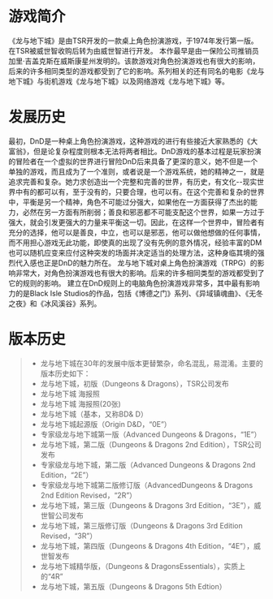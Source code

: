 # 游戏简介
《龙与地下城》是由TSR开发的一款桌上角色扮演游戏，于1974年发行第一版。在TSR被威世智收购后转为由威世智进行开发。
本作最早是由一保险公司推销员加里·吉盖克斯在威斯康星州发明的。该款游戏对角色扮演游戏也有很大的影响，后来的许多相同类型的游戏都受到了它的影响。系列相关的还有同名的电影《龙与地下城》与街机游戏《龙与地下城》以及网络游戏《龙与地下城》等。

# 发展历史
最初，DnD是一种桌上角色扮演游戏，这种游戏的进行有些接近大家熟悉的《大富翁》，但是论复杂程度则根本无法将两者相比。DnD游戏的基本过程是玩家扮演的冒险者在一个虚拟的世界进行冒险DnD后来具备了更深的意义，她不但是一个单独的游戏，而且成为了一个准则，或者说是一个游戏系统，她的精神之一，就是追求完善和复杂。她力求创造出一个完整和完善的世界，有历史，有文化--现实世界中有的都可以有，至于没有的，只要合理，也可以有。在这个完善和复杂的世界中，平衡是另一个精神，角色不可能过分强大，如果他在一方面获得了杰出的能力，必然在另一方面有所削弱；善良和邪恶都不可能支配这个世界，如果一方过于强大，就会引发更强大的力量来平衡这一切。因此，在这样一个世界中，冒险者有充分的选择，他可以是善良，中立，也可以是邪恶，他可以做他想做的任何事情，而不用担心游戏无此功能，即使真的出现了没有先例的意外情况，经验丰富的DM也可以随机应变来应付这种突发的场面并决定适当的处理方法，这种身临其境的强烈代入感也正是DnD的魅力所在。
龙与地下城对桌上角色扮演游戏（TRPG）的影响非常大，对角色扮演游戏也有很大的影响。后来的许多相同类型的游戏都受到了它的规则的影响。 建立在DnD规则上的电脑角色扮演游戏非常多，其中最有影响力的是Black Isle Studios的作品，包括《博德之门》系列、《异域镇魂曲》、《无冬之夜》和《冰风溪谷》系列。

# 版本历史
> * 龙与地下城在30年的发展中版本更替繁杂，命名混乱，易混淆。主要的版本历史如下：
> * 龙与地下城，初版（Dungeons &amp; Dragons），TSR公司发布
> * 龙与地下城 海报照
> * 龙与地下城 海报照(20张)
> * 龙与地下城（基本，又称BD& D）
> * 龙与地下城起源版（Origin D&D，“0E”）
> * 专家级龙与地下城第一版（Advanced Dungeons & Dragons，“1E”）
> * 龙与地下城，第二版（Dungeons & Dragons 2nd Edition），TSR公司发布
> * 专家级龙与地下城，第二版（Advanced Dungeons & Dragons 2nd Edition，“2E”）
> * 专家级龙与地下城第二版修订版（AdvancedDungeons & Dragons 2nd Edition Revised，“2R”）
> * 龙与地下城，第三版（Dungeons & Dragons 3rd Edition，“3E”），威世智公司发布
> * 龙与地下城，第三版修订版（Dungeons & Dragons 3rd Edition Revised，“3R”）
> * 龙与地下城，第四版（Dungeons & Dragons 4th Edition，“4E”），威世智发布
> * 龙与地下城精华版，（Dungeons & DragonsEssentials），实质上的“4R”
> * 龙与地下城，第五版（Dungeons & Dragons 5th Edtion）
